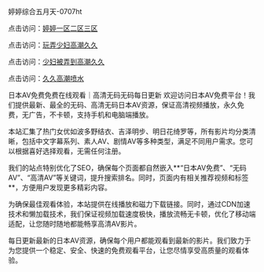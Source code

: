 
婷婷综合五月天-0707ht


点击访问：<a href="https://bered.pages.dev/">婷婷一区二区三区</a>

点击访问：<a href="https://gda-c7m.pages.dev/">玩弄少妇高潮久久</a>

点击访问：<a href="https://bsdf-5f5.pages.dev/">少妇被弄到高潮久久</a>

点击访问：<a href="https://fdhf-454.pages.dev/">久久高潮喷水</a>


日本AV免费免费在线观看｜高清无码无码每日更新
欢迎访问日本AV免费平台！我们提供最新、最全的无码、高清无码日本AV资源，保证高清视频播放，永久免费，无广告，不卡顿，支持手机和电脑端播放。

本站汇集了热门女优如波多野结衣、吉泽明步、明日花绮罗等，所有影片均分类清晰，包括中文字幕系列、素人AV、剧情AV等多种类型，满足不同用户需求。您可以根据喜好选择观看，无需任何注册。

我们的站点特别优化了SEO，确保每个页面都自然嵌入**“日本AV免费”、“无码AV”、“高清AV”等关键词，提升搜索排名。同时，页面内有相关推荐视频和标签**，方便用户发现更多精彩内容。

为确保最佳观看体验，本站提供在线播放和磁力下载链接。同时，通过CDN加速技术和懒加载技术，我们保证视频加载速度极快，播放流畅无卡顿，优化了移动端适配，让您随时随地都能畅享高清AV影片。

每日更新最新的日本AV资源，确保每个用户都能观看到最新的影片。我们致力于为您提供一个稳定、安全、快速的免费观看平台，让您尽情享受高质量的观看体验。



<span style="display:none;">[Canonical link](）</span>
